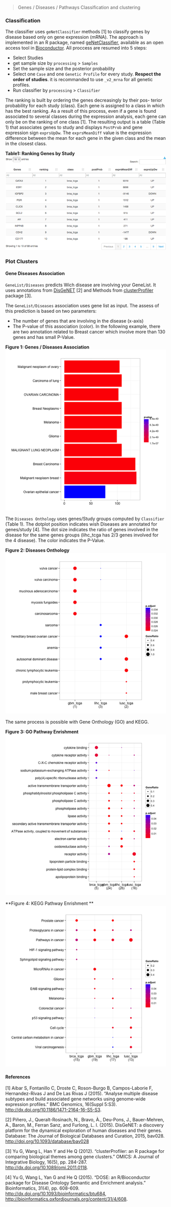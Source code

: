 > Genes / Diseases / Pathways Classification and clustering

### Classification
The classifier uses `geNetClassifier` methods [1] to classify genes by disease based only on gene expression (mRNA). The approach is implemented in an R package, named [geNetClassifier](http://bioconductor.org/packages/release/bioc/html/geNetClassifier.html), available as an open access tool in [Bioconductor](http://bioconductor.org/).
All proccess are resumed into 5 steps:
* Select Studies
* get sample size by  `processing` > `Samples` 
* Set the sample size and the posterior probability
* Select one `Case` and one `Genetic Profile` for every study. **Respect the order of studies**. it is recommanded to use `_v2_mrna` for all genetic profiles.
* Run classifier by `processing` > `Classifier`

The ranking is built by ordering the genes decreasingly by their pos- terior probability for each study (class). Each gene is assigned to a class in which has the best ranking. As a result of this process, even if a gene is found associated to several classes during the expression analysis, each gene can only be on the ranking of one class [1]. 
The resulting output is a table (Table 1) that associates genes to study and displays `PostProb` and gene expression sign `exprsUpDw`.  The `exprsMeanDiff` value is the expression difference between the mean for each gene in the given class and the mean in the closest class.

**Table1: Ranking Genes by Study**
![Classifier table](figures/Classifier_Table.png)

### Plot Clusters

#### Gene Diseases Association
`GeneList/Diseases` predicts Wich disease are involving your GeneList. It uses annotations from [DisGeNET](http://www.disgenet.org/web/DisGeNET/menu;jsessionid=1bxru0uf4yelm16ipuhie2qhij) [2] and Methods from [clusterProfiler](http://bioconductor.org/packages/release/bioc/html/clusterProfiler.html) package [3].  

The `GeneList/Diseases` association uses gene list as input. The assess of this prediction is based on two parameters:
* The number of genes that are involving in the disease (x-axis)
* The P-value of this association (color). 
In the following example,  there are two annotation related to Breast cancer which  involve more than 130 genes and has small P-Value.

**Figure 1: Genes / Diseases Association**
![Plot_enrich](figures/Plot_enrich.png)

The `Diseases Onthology` uses genes/Study groups computed by `Classifier` (Table 1).
The dotplot position indicates wish Diseases are annotated for genes/study [4].
The dot size indicates the ratio of genes involved in the disease for the same genes groups (lihc_tcga has 2/3 genes involved for the 4 disease). The color indicates the P-Value.

**Figure 2: Diseases Onthology**
![DO](figures/compareClusterDO.png) 

The same process is possible with Gene Onthology (GO) and KEGG.

**Figure 3: GO Pathway Enrishment**
![GO](figures/compareClusterGO.png) 

**Figure 4: KEGG Pathway Enrishment **
![KEGG](figures/compareClusterKEGG.png) 


#### References
[1] Aibar S, Fontanillo C, Droste C, Roson-Burgo B, Campos-Laborie F, Hernandez-Rivas J and De Las Rivas J (2015). “Analyse multiple disease subtypes and build associated gene networks using genome-wide expression profiles.” BMC Genomics, 16(Suppl 5:S3). http://dx.doi.org/10.1186/1471-2164-16-S5-S3.

[2] Piñero, J., Queralt-Rosinach, N., Bravo, À., Deu-Pons, J., Bauer-Mehren, A., Baron, M., Ferran Sanz, and Furlong, L. I. (2015). DisGeNET: a discovery platform for the dynamical exploration of human diseases and their genes. Database: The Journal of Biological Databases and Curation, 2015, bav028. http://doi.org/10.1093/database/bav028

[3] Yu G, Wang L, Han Y and He Q (2012). “clusterProfiler: an R package for comparing biological themes among gene clusters.” OMICS: A Journal of Integrative Biology, 16(5), pp. 284-287. http://dx.doi.org/10.1089/omi.2011.0118. 

[4] Yu G, Wang L, Yan G and He Q (2015). “DOSE: an R/Bioconductor package for Disease Ontology Semantic and Enrichment analysis.” Bioinformatics, 31(4), pp. 608-609. http://dx.doi.org/10.1093/bioinformatics/btu684, http://bioinformatics.oxfordjournals.org/content/31/4/608. 


